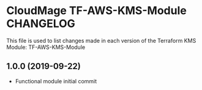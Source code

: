 # CloudMage TF-AWS-KMS-Module CHANGELOG

This file is used to list changes made in each version of the Terraform KMS Module: TF-AWS-KMS-Module

## 1.0.0 (2019-09-22)

- Functional module initial commit
